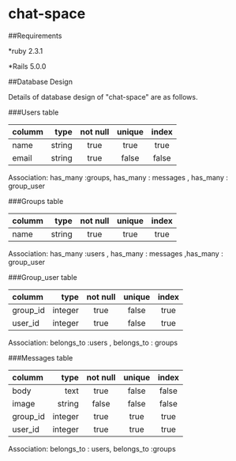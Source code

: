 # chat-space

##Requirements

*ruby 2.3.1

*Rails 5.0.0

##Database Design

Details of database design of "chat-space" are as follows.

###Users table

| columm | type | not null | unique | index |
|:-----------|------------:|:------------:|:------------:|:------------:|
| name | string | true | true | true |
| email | string | true | false | false |

Association: has_many :groups, has_many : messages , has_many : group_user

###Groups table

| columm | type | not null | unique | index |
|:-----------|------------:|:------------:|:------------:|:------------:|
| name | string | true | true | true |

Association: has_many :users , has_many : messages ,has_many : group_user

###Group_user table

| columm | type | not null | unique | index |
|:-----------|------------:|:------------:|:------------:|:------------:|
| group_id | integer | true | false | true |
| user_id | integer | true | false | true |

Association: belongs_to :users , belongs_to : groups

###Messages table

| columm | type | not null | unique | index |
|:-----------|------------:|:------------:|:------------:|:------------:|
| body | text | true | false | false |
| image | string | false | false | false |
| group_id | integer | true | true | true |
| user_id | integer | true | true | true |

Association: belongs_to : users, belongs_to :groups


